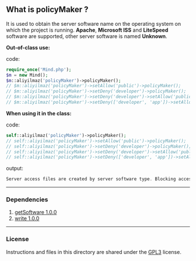 ## What is policyMaker ?

It is used to obtain the server software name on the operating system on which the project is running. **Apache**, **Microsoft ISS** and **LiteSpeed** software are supported, other server software is named **Unknown**.


**Out-of-class use:**

code:
```php
require_once('Mind.php');
$m = new Mind();
$m::aliyilmaz('policyMaker')->policyMaker();
// $m::aliyilmaz('policyMaker')->setAllow('public')->policyMaker();
// $m::aliyilmaz('policyMaker')->setDeny('developer')->policyMaker();
// $m::aliyilmaz('policyMaker')->setDeny('developer')->setAllow('public')->policyMaker();
// $m::aliyilmaz('policyMaker')->setDeny(['developer', 'app'])->setAllow(['public', 'files'])->policyMaker();
```

**When using it in the class:**

code:
```php
self::aliyilmaz('policyMaker')->policyMaker();
// self::aliyilmaz('policyMaker')->setAllow('public')->policyMaker();
// self::aliyilmaz('policyMaker')->setDeny('developer')->policyMaker();
// self::aliyilmaz('policyMaker')->setDeny('developer')->setAllow('public')->policyMaker();
// self::aliyilmaz('policyMaker')->setDeny(['developer', 'app'])->setAllow(['public', 'files'])->policyMaker();
```

output:
```php
Server access files are created by server software type. Blocking access to directories is always a priority. Therefore, if a conflicting directory is detected in the directory definitions, access is denied. Access to directories that are not specifically allowed is always blocked.
```

---

### Dependencies
1. [getSoftware 1.0.0](https://github.com/aliyilmaz/getSoftware)
2. [write 1.0.0](https://github.com/aliyilmaz/write)

---

### License
Instructions and files in this directory are shared under the [GPL3](https://github.com/aliyilmaz/policyMaker/blob/main/LICENSE) license.